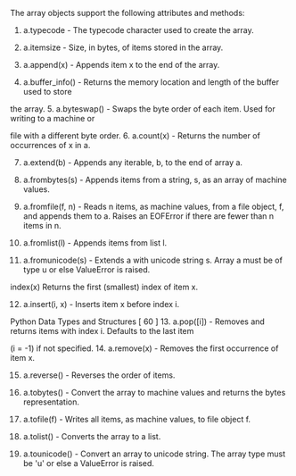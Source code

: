 The array objects support the following attributes and methods:

1. a.typecode - The typecode character used to create the array.

2. a.itemsize - Size, in bytes, of items stored in the array.

3. a.append(x) - Appends item x to the end of the array.

4. a.buffer_info() - Returns the memory location and length of the buffer used to store

the array.
5. a.byteswap() - Swaps the byte order of each item. Used for writing to a machine or

file with a different byte order.
6. a.count(x) - Returns the number of occurrences of x in a.

7. a.extend(b) - Appends any iterable, b, to the end of array a.

8. a.frombytes(s) - Appends items from a string, s, as an array of machine values.

9. a.fromfile(f, n) - Reads n items, as machine values, from a file object, f, and appends them to a. Raises an EOFError if there are fewer than n items in n.

10. a.fromlist(l) - Appends items from list l.

11. a.fromunicode(s) - Extends a with unicode string s. Array a must be of type u or else ValueError is raised.

index(x) Returns the first (smallest) index of item x.

12. a.insert(i, x) - Inserts item x before index i.

Python Data Types and Structures
[ 60 ]
13. a.pop([i]) - Removes and returns items with index i. Defaults to the last item

(i = -1) if not specified.
14. a.remove(x) - Removes the first occurrence of item x.

15. a.reverse() - Reverses the order of items.

16. a.tobytes() - Convert the array to machine values and returns the bytes representation.

17. a.tofile(f) - Writes all items, as machine values, to file object f.

18. a.tolist() - Converts the array to a list.

19. a.tounicode() - Convert an array to unicode string. The array type must be 'u' or else a ValueError is raised.